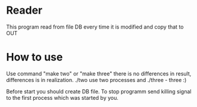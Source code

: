 # Reader
This program read from file DB every time it is modified and copy that to OUT

# How to use
Use command "make two" or "make three" there is no differences in result, differences is in realization. ./two use two processes and ./three - three :)

Before start you should create DB file. To stop programm send killing signal to the first process which was started by you.
